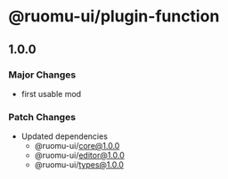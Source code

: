 # @ruomu-ui/plugin-function

## 1.0.0

### Major Changes

- first usable mod

### Patch Changes

- Updated dependencies
  - @ruomu-ui/core@1.0.0
  - @ruomu-ui/editor@1.0.0
  - @ruomu-ui/types@1.0.0
